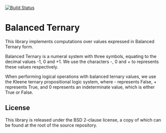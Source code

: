[![Build Status](https://travis-ci.org/direvus/btern.png?branch=master)](https://travis-ci.org/direvus/btern)

Balanced Ternary
================

This library implements computations over values expressed in Balanced Ternary
form.

Balanced Ternary is a numeral system with three symbols, equating to the
decimal values -1, 0 and +1.  We use the characters -, 0 and + to represents these
values respectively.

When performing logical operations with balanced ternary values, we use the
Kleene ternary propositional logic system, where - represents False, +
represents True, and 0 represents an indeterminate value, which is either True
or False.

License
-------

This library is released under the BSD 2-clause license, a copy of which can be
found at the root of the source repository.
